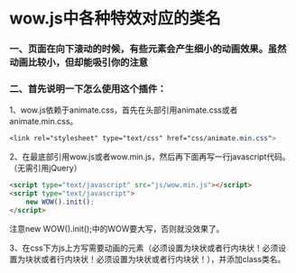 # wow.js中各种特效对应的类名
### 一、页面在向下滚动的时候，有些元素会产生细小的动画效果。虽然动画比较小，但却能吸引你的注意
### 二、首先说明一下怎么使用这个插件：
1、wow.js依赖于animate.css，首先在头部引用animate.css或者animate.min.css。
```css
<link rel="stylesheet" type="text/css" href="css/animate.min.css">
```
2、在最底部引用wow.js或者wow.min.js，然后再下面再写一行javascript代码。（无需引用jQuery）
```html
<script type="text/javascript" src="js/wow.min.js"></script>
<script type="text/javascript">
    new WOW().init();
</script>
```
注意new WOW().init();中的WOW要大写，否则就没效果了。

3、在css下方js上方写需要动画的元素（必须设置为块状或者行内块状！必须设置为块状或者行内块状！必须设置为块状或者行内块状！），并添加class类名。
